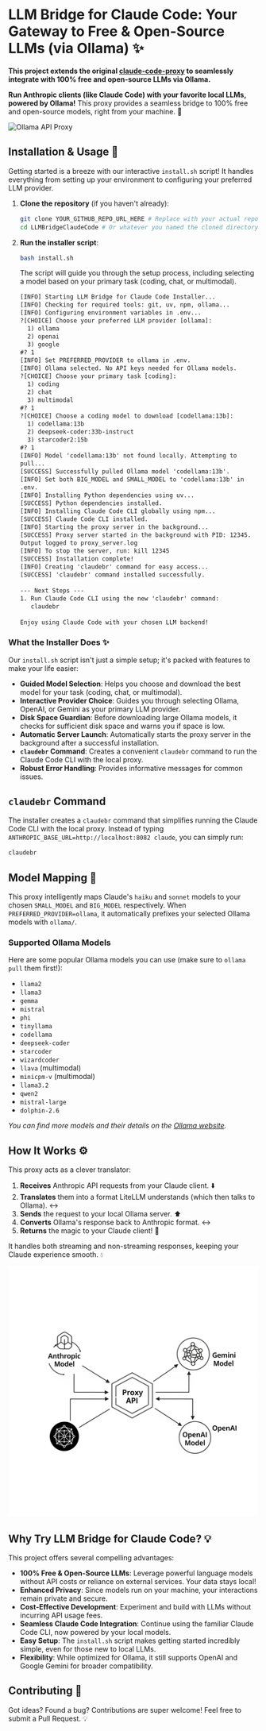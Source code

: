 # LLM Bridge for Claude Code: Your Gateway to Free & Open-Source LLMs (via Ollama) ✨

**This project extends the original [claude-code-proxy](https://github.com/1rgs/claude-code-proxy) to seamlessly integrate with 100% free and open-source LLMs via Ollama.**

**Run Anthropic clients (like Claude Code) with your favorite local LLMs, powered by Ollama!** This proxy provides a seamless bridge to 100% free and open-source models, right from your machine. 🔗


![Ollama API Proxy](ollama_proxy.png)

## Installation & Usage 🚀

Getting started is a breeze with our interactive `install.sh` script! It handles everything from setting up your environment to configuring your preferred LLM provider.

1.  **Clone the repository** (if you haven't already):
    ```bash
    git clone YOUR_GITHUB_REPO_URL_HERE # Replace with your actual repo URL
    cd LLMBridgeClaudeCode # Or whatever you named the cloned directory
    ```

2.  **Run the installer script**:
    ```bash
    bash install.sh
    ```

    The script will guide you through the setup process, including selecting a model based on your primary task (coding, chat, or multimodal).

    ```text
    [INFO] Starting LLM Bridge for Claude Code Installer...
    [INFO] Checking for required tools: git, uv, npm, ollama...
    [INFO] Configuring environment variables in .env...
    ?[CHOICE] Choose your preferred LLM provider [ollama]: 
      1) ollama
      2) openai
      3) google
    #? 1
    [INFO] Set PREFERRED_PROVIDER to ollama in .env.
    [INFO] Ollama selected. No API keys needed for Ollama models.
    ?[CHOICE] Choose your primary task [coding]: 
      1) coding
      2) chat
      3) multimodal
    #? 1
    ?[CHOICE] Choose a coding model to download [codellama:13b]:
      1) codellama:13b
      2) deepseek-coder:33b-instruct
      3) starcoder2:15b
    #? 1
    [INFO] Model 'codellama:13b' not found locally. Attempting to pull...
    [SUCCESS] Successfully pulled Ollama model 'codellama:13b'.
    [INFO] Set both BIG_MODEL and SMALL_MODEL to 'codellama:13b' in .env.
    [INFO] Installing Python dependencies using uv...
    [SUCCESS] Python dependencies installed.
    [INFO] Installing Claude Code CLI globally using npm...
    [SUCCESS] Claude Code CLI installed.
    [INFO] Starting the proxy server in the background...
    [SUCCESS] Proxy server started in the background with PID: 12345. Output logged to proxy_server.log
    [INFO] To stop the server, run: kill 12345
    [SUCCESS] Installation complete!
    [INFO] Creating 'claudebr' command for easy access...
    [SUCCESS] 'claudebr' command installed successfully.

    --- Next Steps ---
    1. Run Claude Code CLI using the new 'claudebr' command:
       claudebr

    Enjoy using Claude Code with your chosen LLM backend!
    ```

### What the Installer Does ✨

Our `install.sh` script isn't just a simple setup; it's packed with features to make your life easier:

-   **Guided Model Selection**: Helps you choose and download the best model for your task (coding, chat, or multimodal).
-   **Interactive Provider Choice**: Guides you through selecting Ollama, OpenAI, or Gemini as your primary LLM provider.
-   **Disk Space Guardian**: Before downloading large Ollama models, it checks for sufficient disk space and warns you if space is low.
-   **Automatic Server Launch**: Automatically starts the proxy server in the background after a successful installation.
-   **`claudebr` Command**: Creates a convenient `claudebr` command to run the Claude Code CLI with the local proxy.
-   **Robust Error Handling**: Provides informative messages for common issues.

## `claudebr` Command

The installer creates a `claudebr` command that simplifies running the Claude Code CLI with the local proxy. Instead of typing `ANTHROPIC_BASE_URL=http://localhost:8082 claude`, you can simply run:

```bash
claudebr
```

## Model Mapping 🧭

This proxy intelligently maps Claude's `haiku` and `sonnet` models to your chosen `SMALL_MODEL` and `BIG_MODEL` respectively. When `PREFERRED_PROVIDER=ollama`, it automatically prefixes your selected Ollama models with `ollama/`.

### Supported Ollama Models

Here are some popular Ollama models you can use (make sure to `ollama pull` them first!):
-   `llama2`
-   `llama3`
-   `gemma`
-   `mistral`
-   `phi`
-   `tinyllama`
-   `codellama`
-   `deepseek-coder`
-   `starcoder`
-   `wizardcoder`
-   `llava` (multimodal)
-   `minicpm-v` (multimodal)
-   `llama3.2`
-   `qwen2`
-   `mistral-large`
-   `dolphin-2.6`

*You can find more models and their details on the [Ollama website](https://ollama.com/library).* 

## How It Works ⚙️

This proxy acts as a clever translator:

1.  **Receives** Anthropic API requests from your Claude client. ⬇️
2.  **Translates** them into a format LiteLLM understands (which then talks to Ollama). ↔️
3.  **Sends** the request to your local Ollama server. ⬆️
4.  **Converts** Ollama's response back to Anthropic format. ↔️
5.  **Returns** the magic to your Claude client! 🎉

It handles both streaming and non-streaming responses, keeping your Claude experience smooth. 💧

![Ollama Proxy Bottom](ollama_proxy_bottom.png)

## Why Try LLM Bridge for Claude Code? 💡

This project offers several compelling advantages:

-   **100% Free & Open-Source LLMs**: Leverage powerful language models without API costs or reliance on external services. Your data stays local!
-   **Enhanced Privacy**: Since models run on your machine, your interactions remain private and secure.
-   **Cost-Effective Development**: Experiment and build with LLMs without incurring API usage fees.
-   **Seamless Claude Code Integration**: Continue using the familiar Claude Code CLI, now powered by your local models.
-   **Easy Setup**: The `install.sh` script makes getting started incredibly simple, even for those new to local LLMs.
-   **Flexibility**: While optimized for Ollama, it still supports OpenAI and Google Gemini for broader compatibility.

## Contributing 💖

Got ideas? Found a bug? Contributions are super welcome! Feel free to submit a Pull Request. 💡
